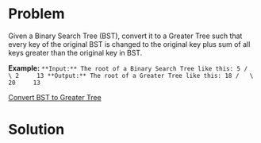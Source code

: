 
# Problem

Given a Binary Search Tree (BST), convert it to a Greater Tree such that every
key of the original BST is changed to the original key plus sum of all keys
greater than the original key in BST.

**Example:**
    ```
    **Input:** The root of a Binary Search Tree like this:
                  5
                /   \
               2     13
    **Output:** The root of a Greater Tree like this:
                 18
                /   \
              20     13
    ```



[Convert BST to Greater Tree](https://leetcode.com/problems/convert-bst-to-greater-tree)

# Solution



